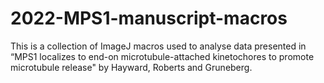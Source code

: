 # 2022-MPS1-manuscript-macros
This is a collection of ImageJ macros used to analyse data presented in “MPS1 localizes to end-on microtubule-attached kinetochores to promote microtubule release" by Hayward, Roberts and Gruneberg.
